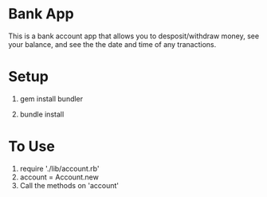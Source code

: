 # Bank App

This is a bank account app that allows you to desposit/withdraw money, see your balance, and see the the date and time of any tranactions.

# Setup

1. gem install bundler

2. bundle install

# To Use

1. require './lib/account.rb'
2. account = Account.new
3. Call the methods on 'account'
